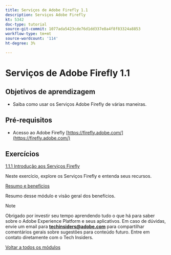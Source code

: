 ```yaml
---
title: Serviços de Adobe Firefly 1.1
description: Serviços Adobe Firefly
kt: 5342
doc-type: tutorial
source-git-commit: 1077ada5423cde76d1dd337e8a4f8f83324a8853
workflow-type: tm+mt
source-wordcount: '114'
ht-degree: 3%

---
```


# Serviços de Adobe Firefly 1.1

## Objetivos de aprendizagem

- Saiba como usar os Serviços Adobe Firefly de várias maneiras.

## Pré-requisitos

- Acesso ao Adobe Firefly [https://firefly.adobe.com/](https://firefly.adobe.com/)

## Exercícios

[1.1.1 Introdução aos Serviços Firefly](./ex1.md)

Neste exercício, explore os Serviços Firefly e entenda seus recursos.

[Resumo e benefícios](./summary.md)

Resumo desse módulo e visão geral dos benefícios.

>[!NOTE]
>
>Obrigado por investir seu tempo aprendendo tudo o que há para saber sobre o Adobe Experience Platform e seus aplicativos. Em caso de dúvidas, envie um email para **techinsiders@adobe.com** para compartilhar comentários gerais sobre sugestões para conteúdo futuro. Entre em contato diretamente com o Tech Insiders.

[Voltar a todos os módulos](../../../overview.md)
